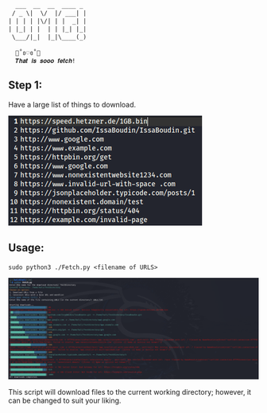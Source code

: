 ```  
  ___  __  __  ____ _ 
 / _ \|  \/  |/ ___| |
| | | | |\/| | |  _| |
| |_| | |  | | |_| |_|
 \___/|_|  |_|\____(_)
 
  👠˚ʚ♡ɞ˚👛
  𝑻𝒉𝒂𝒕 𝒊𝒔 𝒔𝒐𝒐𝒐 𝒇𝒆𝒕𝒄𝒉!
```

## Step 1:
Have a large list of things to download.

![Large_List_of_URLs.png](./images/Large_List_of_URLs.png)

## Usage:
```
sudo python3 ./Fetch.py <filename of URLS>
```
![FetchInAction.png](./images/FetchInAction.png)

This script will download files to the current working directory; however, it can be changed to suit your liking.
